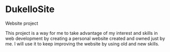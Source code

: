 # DukelloSite
Website project

This project is a way for me to take advantage of my interest and skills in web development by creating a personal website created
and owned just by me. I will use it to keep improving the website by using old and new skills. 
